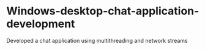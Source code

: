 # Windows-desktop-chat-application-development
Developed a chat application using multithreading and network streams
